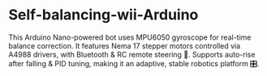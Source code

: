 # Self-balancing-wii-Arduino
This Arduino Nano-powered bot uses MPU6050 gyroscope for real-time balance correction. It features Nema 17 stepper motors controlled via A4988 drivers, with Bluetooth &amp; RC remote steering 🚀. Supports auto-rise after falling &amp; PID tuning, making it an adaptive, stable robotics platform 🎛️.

